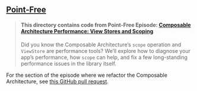 ## [Point-Free](https://www.pointfree.co)

> #### This directory contains code from Point-Free Episode: [Composable Architecture Performance: View Stores and Scoping](https://www.pointfree.co/episodes/ep151-composable-architecture-performance-view-stores-and-scoping)
>
> Did you know the Composable Architecture’s `scope` operation and `ViewStore` are performance tools? We’ll explore how to diagnose your app’s performance, how `scope` can help, and fix a few long-standing performance issues in the library itself.

For the section of the episode where we refactor the Composable Architecture, see [this GitHub pull request](https://github.com/pointfreeco/swift-composable-architecture/pull/616).
